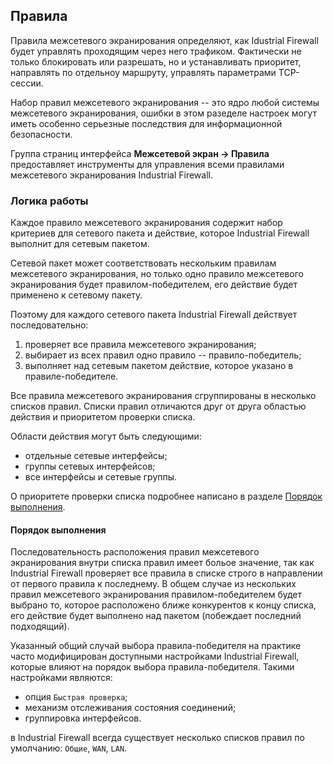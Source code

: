 ## Правила ##
Правила межсетевого экранирования определяют, как Idustrial Firewall будет управлять проходящим через него трафиком. Фактически не только блокировать или разрешать, но и устанавливать приоритет, направлять по отдельноу маршруту, управлять параметрами TCP-сессии. 

Набор правил межсетевого экранирования -- это ядро любой системы межсетевого экранирования, ошибки в этом разеделе настроек могут иметь особенно серьезные последствия для информационной безопасности. 

Группа страниц интерфейса <b>Межсетевой экран -> Правила</b> предоставляет инструменты для управления всеми правилами межсетевого экранирования Industrial Firewall.

### Логика работы ###
Каждое правило межсетевого экранирования содержит набор критериев для сетевого пакета и действие, которое Industrial Firewall выполнит для сетевым пакетом. 

Сетевой пакет может соответствовать нескольким правилам межсетевого экранирования, но только одно правило межсетевого экранирования будет правилом-победителем, его действие будет применено к сетевому пакету. 

Поэтому для каждого сетевого пакета Industrial Firewall действует последовательно:
1. проверяет все правила межсетевого экранирования;
2. выбирает из всех правил одно правило -- правило-победитель;
3. выполняет над сетевым пакетом действие, которое указано в правиле-победителе.

Все правила межсетевого экранирования сгруппированы в несколько списков правил.
Списки правил отличаются друг от друга областью действия и приоритетом проверки списка. 

Области действия могут быть следующими:
* отдельные сетевые интерфейсы; 
* группы сетевых интерфейсов; 
* все интерфейсы и сетевые группы.

О приоритете проверки списка подробнее написано в разделе [Порядок выполнения](#порядок-выполнения).

#### Порядок выполнения ####
Последовательность расположения правил межсетевого экранирования внутри списка правил имеет больое значение, так как Industrial Firewall проверяет все правила в списке строго в направлении от первого правила к последнему. В общем случае из нескольких правил межсетевого экранирования правилом-победителем будет выбрано то, которое расположено ближе конкурентов к концу списка, его действие будет выполнено над пакетом (побеждает последний подходящий).  

Указанный общий случай выбора правила-победителя на практике часто модифицирован доступными настройками Industrial Firewall, которые влияют на порядок выбора правила-победителя. Такими настройками являются: 
* опция <code>Быстрая проверка</code>;
* механизм отслеживания состояния соединений;
* группировка интерфейсов. 

в Industrial Firewall всегда существует несколько списков правил по умолчанию: <code>Общие</code>, <code>WAN</code>, <code>LAN</code>. 


